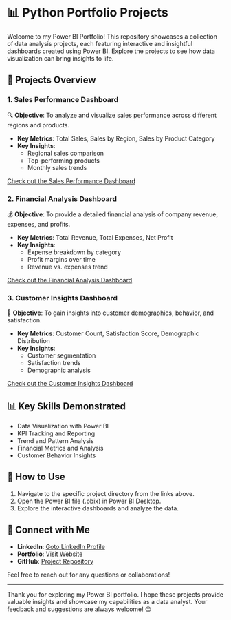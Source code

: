 # 📊 Python Portfolio Projects

Welcome to my Power BI Portfolio! This repository showcases a collection of data analysis projects, each featuring interactive and insightful dashboards created using Power BI. Explore the projects to see how data visualization can bring insights to life.

## 📁 Projects Overview

### 1. Sales Performance Dashboard
🔍 **Objective**: To analyze and visualize sales performance across different regions and products.
- **Key Metrics**: Total Sales, Sales by Region, Sales by Product Category
- **Key Insights**:
  - Regional sales comparison
  - Top-performing products
  - Monthly sales trends

[Check out the Sales Performance Dashboard](https://github.com/AniruddhaDas1/Data_Analyst_Projects/tree/main/Power%20BI%20Portfolio%20Projects/Pizza%20Hut%20Sales%20Dashboard)

### 2. Financial Analysis Dashboard
💰 **Objective**: To provide a detailed financial analysis of company revenue, expenses, and profits.
- **Key Metrics**: Total Revenue, Total Expenses, Net Profit
- **Key Insights**:
  - Expense breakdown by category
  - Profit margins over time
  - Revenue vs. expenses trend

[Check out the Financial Analysis Dashboard]()

### 3. Customer Insights Dashboard
👥 **Objective**: To gain insights into customer demographics, behavior, and satisfaction.
- **Key Metrics**: Customer Count, Satisfaction Score, Demographic Distribution
- **Key Insights**:
  - Customer segmentation
  - Satisfaction trends
  - Demographic analysis

[Check out the Customer Insights Dashboard](https://github.com/AniruddhaDas1/Data_Analyst_Projects/tree/main/Power%20BI%20Portfolio%20Projects/Customer%20Insights%20Dashboard)

## 📊 Key Skills Demonstrated
- Data Visualization with Power BI
- KPI Tracking and Reporting
- Trend and Pattern Analysis
- Financial Metrics and Analysis
- Customer Behavior Insights

## 🚀 How to Use
1. Navigate to the specific project directory from the links above.
2. Open the Power BI file (.pbix) in Power BI Desktop.
3. Explore the interactive dashboards and analyze the data.

## 🌟 Connect with Me
- **LinkedIn**: [Goto LinkedIn Profile](https://www.linkedin.com/in/aniruddha1/)
- **Portfolio**: [Visit Website](https://linktr.ee/aniruddha_das)
- **GitHub**: [Project Repository](https://github.com/AniruddhaDas1)

Feel free to reach out for any questions or collaborations!

---

Thank you for exploring my Power BI portfolio. I hope these projects provide valuable insights and showcase my capabilities as a data analyst. Your feedback and suggestions are always welcome! 😊
